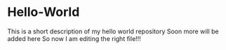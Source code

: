 # Hello-World
This is a short description of my hello world repository
Soon more will be added here
So now I am editing the right file!!!
